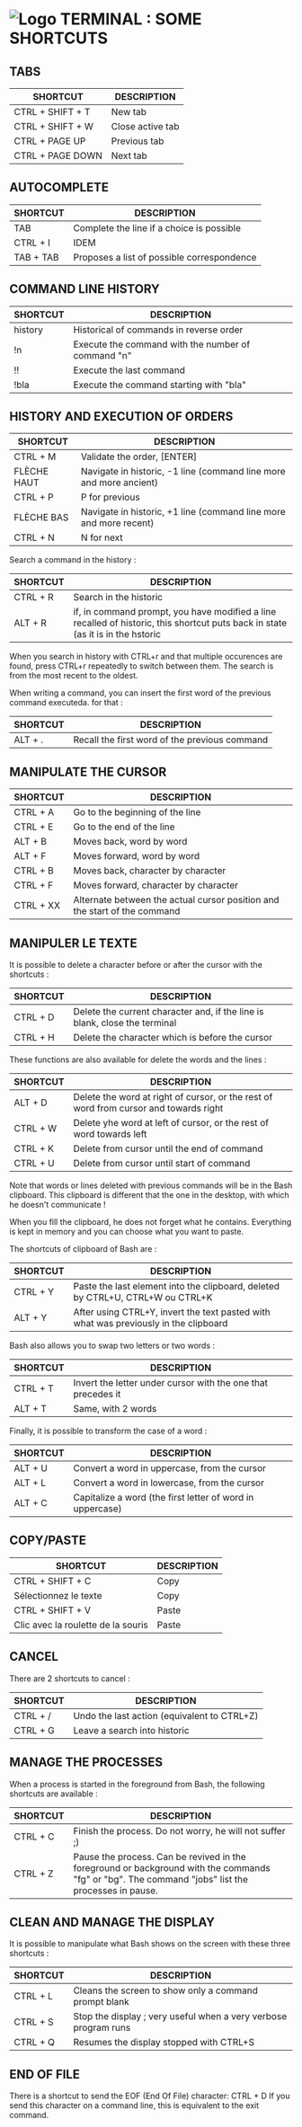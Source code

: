# ![Logo](__https://www.google.com/url?sa=i&rct=j&q=&esrc=s&source=images&cd=&cad=rja&uact=8&ved=2ahUKEwiit-eO9vbeAhVE3RoKHbF9B8oQjhx6BAgBEAM&url=https%3A%2F%2Fde.wikipedia.org%2Fwiki%2FDatei%3APowerShell_5.0_icon.png&psig=AOvVaw2pFBX21BhsMIWoY2w30a-F&ust=1543488823407756__) TERMINAL : SOME SHORTCUTS 
## TABS 
| SHORTCUT | DESCRIPTION |
| --- | --- |
|CTRL + SHIFT + T	|New tab|
|CTRL + SHIFT + W	|Close active tab|
|CTRL + PAGE UP		|Previous tab|
|CTRL + PAGE DOWN	|Next tab|

## AUTOCOMPLETE
| SHORTCUT | DESCRIPTION |
| --- | --- |
|TAB			|Complete the line if a choice is possible|
|CTRL + I		|IDEM|
|TAB + TAB		|Proposes a list of possible correspondence|

## COMMAND LINE HISTORY
| SHORTCUT | DESCRIPTION |
| --- | --- |
|history		|Historical of commands in reverse order|
|!n			|Execute the command with the number of command "n"|
|!!			|Execute the last command|
|!bla			|Execute the command starting with "bla"|

## HISTORY AND EXECUTION OF ORDERS
| SHORTCUT | DESCRIPTION |
| --- | --- |
|CTRL + M		|Validate the order, [ENTER]|
|FLÈCHE HAUT		|Navigate in historic, -1 line (command line more and more ancient)
|CTRL + P		|P for previous|
|FLÈCHE BAS		|Navigate in historic, +1 line (command line more and more recent)|
|CTRL + N		|N for next|

Search a command in the history :

| SHORTCUT | DESCRIPTION |
| --- | --- |
|CTRL + R		|Search in the historic|
|ALT + R		|if, in command prompt, you have modified a line recalled of historic, this shortcut puts back in state (as it is in the hstoric|

When you search in history with CTRL+r and that multiple occurences are found, press CTRL+r repeatedly to switch between them. The search is from the most recent to the oldest.

When writing a command, you can insert the first word of the previous command executeda. for that :

| SHORTCUT | DESCRIPTION |
| --- | --- |
|ALT + .		|Recall the first word of the previous command|

## MANIPULATE THE CURSOR
| SHORTCUT | DESCRIPTION |
| --- | --- |
|CTRL + A		|Go to the beginning of the line|
|CTRL + E		|Go to the end of the line|
|ALT + B		|Moves back, word by word|
|ALT + F		|Moves forward, word by word|
|CTRL + B		|Moves back, character by character|
|CTRL + F		|Moves forward, character by character|
|CTRL + XX		|Alternate between the actual cursor position and the start of the command|

## MANIPULER LE TEXTE
It is possible to delete a character before or after the cursor with the shortcuts :

| SHORTCUT | DESCRIPTION |
| --- | --- |
|CTRL + D		|Delete the current character and, if the line is blank, close the terminal|
|CTRL + H		|Delete the character which is before the cursor|

These functions are also available for delete the words and the lines :

| SHORTCUT | DESCRIPTION |
| --- | --- |
|ALT + D		|Delete the word at right of cursor, or the rest of word from cursor and towards right|
|CTRL + W		|Delete yhe word at left of cursor, or the rest of word towards left|
|CTRL + K		|Delete from cursor until the end of command|
|CTRL + U		|Delete from cursor until start of command|

Note that words or lines deleted with previous commands will be in the Bash clipboard.
This clipboard is different that the one in the desktop, with which he doesn't communicate !

When you fill the clipboard, he does not forget what he contains. Everything is kept in memory and you can choose what you want to paste. 

The shortcuts of clipboard of Bash are :

| SHORTCUT | DESCRIPTION |
| --- | --- |
|CTRL + Y		|Paste the last element into the clipboard, deleted by CTRL+U, CTRL+W ou CTRL+K|
|ALT + Y		|After using CTRL+Y, invert the text pasted with what was previously in the clipboard|

Bash also allows you to swap two letters or two words :

| SHORTCUT | DESCRIPTION |
| --- | --- |
|CTRL + T		|Invert the letter under cursor with the one that precedes it|
|ALT + T		|Same, with 2 words|

Finally, it is possible to transform the case of a word :

| SHORTCUT | DESCRIPTION |
| --- | --- |
|ALT + U		|Convert a word in uppercase, from the cursor|
|ALT + L		|Convert a word in lowercase, from the cursor|
|ALT + C		|Capitalize a word (the first letter of word in uppercase)|

## COPY/PASTE
| SHORTCUT | DESCRIPTION |
| --- | --- |
|CTRL + SHIFT + C	|Copy|
|Sélectionnez le texte	|Copy|
|CTRL + SHIFT + V			|Paste|
|Clic avec la roulette de la souris	|Paste|

## CANCEL 

There are 2 shortcuts to cancel :

| SHORTCUT | DESCRIPTION |
| --- | --- |
|CTRL + /		|Undo the last action (equivalent to CTRL+Z)|
|CTRL + G		|Leave a search into historic|

## MANAGE THE PROCESSES
When a process is started in the foreground from Bash, the following shortcuts are available :

| SHORTCUT | DESCRIPTION |
| --- | --- |
|CTRL + C		|Finish the process. Do not worry, he will not suffer ;)|
|CTRL + Z		|Pause the process. Can be revived in the foreground or background with the commands "fg" or "bg". The command "jobs" list the processes in pause.|

## CLEAN AND MANAGE THE DISPLAY
It is possible to manipulate what Bash shows on the screen with these three shortcuts :

| SHORTCUT | DESCRIPTION |
| --- | --- |
|CTRL + L		|Cleans the screen to show only a command prompt blank|
|CTRL + S		|Stop the display ; very useful when a very verbose program runs|
|CTRL + Q		|Resumes the display stopped with CTRL+S|

## END OF FILE
There is a shortcut to send the EOF (End Of File) character: CTRL + D
If you send this character on a command line, this is equivalent to the exit command.

